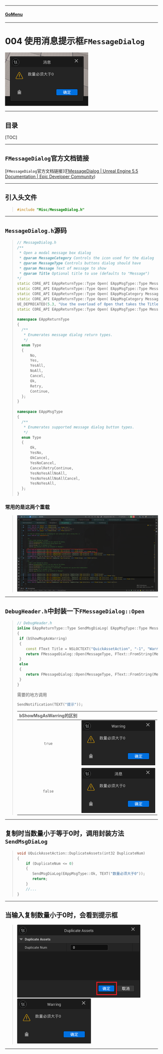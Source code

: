 ___________________________________________________________________________________________
#### [GoMenu](../UE_EditorMenu.md)
___________________________________________________________________________________________
# 004 使用消息提示框`FMessageDialog`

![image-20250424165656569](./Image/UE_Editor_Learn_004/image-20250424165656569.png)

___________________________________________________________________________________________


## 目录

[TOC]

_____

## `FMessageDialog`官方文档链接

[`FMessageDialog`官方文档链接]([FMessageDialog | Unreal Engine 5.5 Documentation | Epic Developer Community](https://dev.epicgames.com/documentation/zh-cn/unreal-engine/API/Runtime/Core/Misc/FMessageDialog?application_version=5.5#syntax))

_____

## 引入头文件

> ```CPP
> #include "Misc/MessageDialog.h"
> ```

_____

## `MessageDialog.h`源码

> ```cpp
> // MessageDialog.h
> /**
>  * Open a modal message box dialog
>  * @param MessageCategory Controls the icon used for the dialog
>  * @param MessageType Controls buttons dialog should have
>  * @param Message Text of message to show
>  * @param Title Optional title to use (defaults to "Message")
> */
> static CORE_API EAppReturnType::Type Open( EAppMsgType::Type MessageType, const FText& Message);
> static CORE_API EAppReturnType::Type Open( EAppMsgType::Type MessageType, const FText& Message, const FText& Title);
> static CORE_API EAppReturnType::Type Open( EAppMsgCategory MessageCategory, EAppMsgType::Type MessageType, const FText& Message);
> static CORE_API EAppReturnType::Type Open( EAppMsgCategory MessageCategory, EAppMsgType::Type MessageType, const FText& Message, const FText& Title);
> UE_DEPRECATED(5.3, "Use the overload of Open that takes the Title by-value.")
> static CORE_API EAppReturnType::Type Open( EAppMsgType::Type MessageType, const FText& Message, const FText* OptTitle);
> 
> namespace EAppReturnType
> {
> 	/**
> 	 * Enumerates message dialog return types.
> 	 */
> 	enum Type
> 	{
> 		No,
> 		Yes,
> 		YesAll,
> 		NoAll,
> 		Cancel,
> 		Ok,
> 		Retry,
> 		Continue,
> 	};
> }
> 
> namespace EAppMsgType
> {
> 	/**
> 	 * Enumerates supported message dialog button types.
> 	 */
> 	enum Type
> 	{
> 		Ok,
> 		YesNo,
> 		OkCancel,
> 		YesNoCancel,
> 		CancelRetryContinue,
> 		YesNoYesAllNoAll,
> 		YesNoYesAllNoAllCancel,
> 		YesNoYesAll,
> 	};
> }
> ```

### 常用的是这两个重载

> ![image-20250424170351021](./Image/UE_Editor_Learn_004/image-20250424170351021.png)

_____

## `DebugHeader.h`中封装一下`FMessageDialog::Open`

> ```cpp
> // DebugHeader.h
> inline EAppReturnType::Type SendMsgDiaLog( EAppMsgType::Type MessageType, const FString& Message, bool bShowMsgAsWarring = true)
> {
>  if (bShowMsgAsWarring)
>  {
>     const FText Title = NSLOCTEXT("QuickAssetAction", "-1", "Warring");
>     return FMessageDialog::Open(MessageType, FText::FromString(Message), Title);
>  }
>  else
>  {
>     return FMessageDialog::Open(MessageType, FText::FromString(Message));
>  }
> }
> ```
>
> 需要的地方调用
>
> ```cpp
> SendNotification(TEXT("提示"));
> ```
>
> | bShowMsgAsWarring的区别 |                                                              |
> | :---------------------: | :----------------------------------------------------------: |
> |         `true`          | ![image-20250424172657953](./Image/UE_Editor_Learn_004/image-20250424172657953.png) |
> |         `false`         | ![image-20250424172433578](./Image/UE_Editor_Learn_004/image-20250424172433578.png) |

_____

## 复制时当数量小于等于0时，调用封装方法`SendMsgDiaLog`

> ```cpp
> void UQuickAssetAction::DuplicateAssets(int32 DuplicateNum)
> {
>     if (DuplicateNum <= 0)
>     {
>        SendMsgDiaLog(EAppMsgType::Ok, TEXT("数量必须大于0"));
>        return;
>     }
>     //...
> }
> ```

_____

## 当输入复制数量小于0时，会看到提示框

> ![image-20250424172806304](./Image/UE_Editor_Learn_004/image-20250424172806304.png)![image-20250424172657953](./Image/UE_Editor_Learn_004/image-20250424172657953.png)

_____
